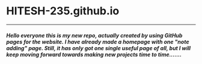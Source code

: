 # HITESH-235.github.io

<hr>
<h5>Hello everyone this is my new repo, actually created by using GitHub pages for the website.
I have already made a homepage with one "note adding" page.
Still, it has only got one single useful page of all, but I will keep moving forward towards making new projects time to time.......
</h5>
